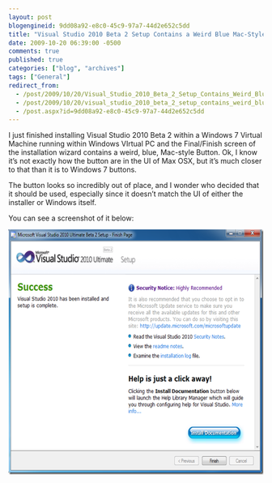 ```yaml
---
layout: post
blogengineid: 9dd08a92-e8c0-45c9-97a7-44d2e652c5dd
title: "Visual Studio 2010 Beta 2 Setup Contains a Weird Blue Mac-Style Button!"
date: 2009-10-20 06:39:00 -0500
comments: true
published: true
categories: ["blog", "archives"]
tags: ["General"]
redirect_from: 
  - /post/2009/10/20/Visual_Studio_2010_Beta_2_Setup_Contains_Weird_Blue_Mac-Style_Button
  - /post/2009/10/20/visual_studio_2010_beta_2_setup_contains_weird_blue_mac-style_button
  - /post.aspx?id=9dd08a92-e8c0-45c9-97a7-44d2e652c5dd
---
```

<!-- more -->

I just finished installing Visual Studio 2010 Beta 2 within a Windows 7 Virtual Machine running within Windows VIrtual PC and the Final/Finish screen of the installation wizard contains a weird, blue, Mac-style Button. Ok, I know it&rsquo;s not exactly how the button are in the UI of Max OSX, but it&rsquo;s much closer to that than it is to Windows 7 buttons.

The button looks so incredibly out of place, and I wonder who decided that it should be used, especially since it doesn&rsquo;t match the UI of either the installer or Windows itself.

You can see a screenshot of it below:

<a href="/images/posts/VS2010_WeirdGelButton01.png"><img style="border-right-width: 0px; display: inline; border-top-width: 0px; border-bottom-width: 0px; border-left-width: 0px" title="VS2010_WeirdGelButton01" src="/images/posts/VS2010_WeirdGelButton01_thumb.png" border="0" alt="VS2010_WeirdGelButton01" width="631" height="484" /></a>
